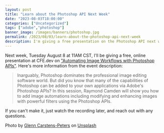 ```yaml
---
layout: post
title: "Learn about the Photoshop API Next Week"
date: "2023-08-03T18:00:00"
categories: ["Uncategorized"]
tags: ["adobe","photoshop"]
banner_image: /images/banners/photoshop.jpg
permalink: /2023/08/03/learn-about-the-photoshop-api-next-week
description: I'm giving a free presentation on the Photoshop API next week.
---
```


Next week, Tuesday August 8 at 11AM CST, I'll be giving a free, online presentation at CFE.dev on ["Automating Image Workflows with Photoshop APIs"](https://cfe.dev/events/automating-images-with-photoshop-apis/). Here's more information from the event description:

<blockquote>
Inarguably, Photoshop dominates the professional image editing software world. But did you know that many of the capabilities of Photoshop can be added to your own applications via Adobe's Photoshop APIs? In this session, Raymond Camden will show you how to add image automations including modifying and enhancing images with powerful filters using the Photoshop APIs.
</blockquote>

If you can't make it, just watch the recording later, and reach out with any questions.

Photo by <a href="https://unsplash.com/@glenncarstenspeters?utm_source=unsplash&utm_medium=referral&utm_content=creditCopyText">Glenn Carstens-Peters</a> on <a href="https://unsplash.com/photos/SL5d_8ywAAA?utm_source=unsplash&utm_medium=referral&utm_content=creditCopyText">Unsplash</a>
  